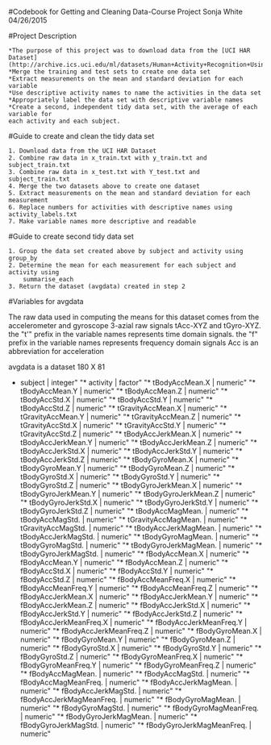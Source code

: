 #Codebook for Getting and Cleaning Data-Course Project
Sonja White
04/26/2015


#Project Description

	*The purpose of this project was to download data from the [UCI HAR Dataset]
	(http://archive.ics.uci.edu/ml/datasets/Human+Activity+Recognition+Using+Smartphones) 
	*Merge the training and test sets to create one data set
	*Extract measurements on the mean and standard deviation for each variable
	*Use descriptive activity names to name the activities in the data set
	*Appropriately label the data set with descriptive variable names
	*Create a second, independent tidy data set, with the average of each variable for 
	each activity and each subject.
		
#Guide to create and clean the tidy data set

	1. Download data from the UCI HAR Dataset
	2. Combine raw data in x_train.txt with y_train.txt and subject_train.txt
	3. Combine raw data in x_test.txt with Y_test.txt and subject_train.txt
	4. Merge the two datasets above to create one dataset
	5. Extract measurements on the mean and standard deviation for each measurement
	6. Replace numbers for activities with descriptive names using activity_labels.txt
	7. Make variable names more descriptive and readable
	
#Guide to create second tidy data set 

	1. Group the data set created above by subject and activity using group_by
	2. Determine the mean for each measurement for each subject and activity using 
		summarise_each
	3. Return the dataset (avgdata) created in step 2


#Variables for avgdata

The raw data used in computing the means for this dataset comes from the accelerometer
and gyroscope 3-azial raw signals tAcc-XYZ and tGyro-XYZ.  
the "t'" prefix in the variable names represents time domain signals.
the "f" prefix in the variable names represents frequency domain signals
Acc is an abbreviation for acceleration



avgdata is a dataset 180 X 81

* subject | integer"
"* activity | factor"
"* tBodyAccMean.X | numeric"
"* tBodyAccMean.Y | numeric"
"* tBodyAccMean.Z | numeric"
"* tBodyAccStd.X | numeric"
"* tBodyAccStd.Y | numeric"
"* tBodyAccStd.Z | numeric"
"* tGravityAccMean.X | numeric"
"* tGravityAccMean.Y | numeric"
"* tGravityAccMean.Z | numeric"
"* tGravityAccStd.X | numeric"
"* tGravityAccStd.Y | numeric"
"* tGravityAccStd.Z | numeric"
"* tBodyAccJerkMean.X | numeric"
"* tBodyAccJerkMean.Y | numeric"
"* tBodyAccJerkMean.Z | numeric"
"* tBodyAccJerkStd.X | numeric"
"* tBodyAccJerkStd.Y | numeric"
"* tBodyAccJerkStd.Z | numeric"
"* tBodyGyroMean.X | numeric"
"* tBodyGyroMean.Y | numeric"
"* tBodyGyroMean.Z | numeric"
"* tBodyGyroStd.X | numeric"
"* tBodyGyroStd.Y | numeric"
"* tBodyGyroStd.Z | numeric"
"* tBodyGyroJerkMean.X | numeric"
"* tBodyGyroJerkMean.Y | numeric"
"* tBodyGyroJerkMean.Z | numeric"
"* tBodyGyroJerkStd.X | numeric"
"* tBodyGyroJerkStd.Y | numeric"
"* tBodyGyroJerkStd.Z | numeric"
"* tBodyAccMagMean. | numeric"
"* tBodyAccMagStd. | numeric"
"* tGravityAccMagMean. | numeric"
"* tGravityAccMagStd. | numeric"
"* tBodyAccJerkMagMean. | numeric"
"* tBodyAccJerkMagStd. | numeric"
"* tBodyGyroMagMean. | numeric"
"* tBodyGyroMagStd. | numeric"
"* tBodyGyroJerkMagMean. | numeric"
"* tBodyGyroJerkMagStd. | numeric"
"* fBodyAccMean.X | numeric"
"* fBodyAccMean.Y | numeric"
"* fBodyAccMean.Z | numeric"
"* fBodyAccStd.X | numeric"
"* fBodyAccStd.Y | numeric"
"* fBodyAccStd.Z | numeric"
"* fBodyAccMeanFreq.X | numeric"
"* fBodyAccMeanFreq.Y | numeric"
"* fBodyAccMeanFreq.Z | numeric"
"* fBodyAccJerkMean.X | numeric"
"* fBodyAccJerkMean.Y | numeric"
"* fBodyAccJerkMean.Z | numeric"
"* fBodyAccJerkStd.X | numeric"
"* fBodyAccJerkStd.Y | numeric"
"* fBodyAccJerkStd.Z | numeric"
"* fBodyAccJerkMeanFreq.X | numeric"
"* fBodyAccJerkMeanFreq.Y | numeric"
"* fBodyAccJerkMeanFreq.Z | numeric"
"* fBodyGyroMean.X | numeric"
"* fBodyGyroMean.Y | numeric"
"* fBodyGyroMean.Z | numeric"
"* fBodyGyroStd.X | numeric"
"* fBodyGyroStd.Y | numeric"
"* fBodyGyroStd.Z | numeric"
"* fBodyGyroMeanFreq.X | numeric"
"* fBodyGyroMeanFreq.Y | numeric"
"* fBodyGyroMeanFreq.Z | numeric"
"* fBodyAccMagMean. | numeric"
"* fBodyAccMagStd. | numeric"
"* fBodyAccMagMeanFreq. | numeric"
"* fBodyAccJerkMagMean. | numeric"
"* fBodyAccJerkMagStd. | numeric"
"* fBodyAccJerkMagMeanFreq. | numeric"
"* fBodyGyroMagMean. | numeric"
"* fBodyGyroMagStd. | numeric"
"* fBodyGyroMagMeanFreq. | numeric"
"* fBodyGyroJerkMagMean. | numeric"
"* fBodyGyroJerkMagStd. | numeric"
"* fBodyGyroJerkMagMeanFreq. | numeric"
